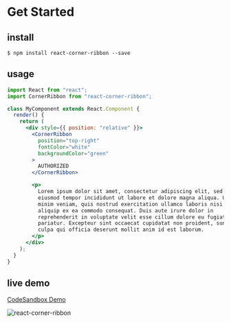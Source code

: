 # Get Started

## install

```shell
$ npm install react-corner-ribbon --save
```

## usage

```jsx
import React from "react";
import CornerRibbon from "react-corner-ribbon";

class MyComponent extends React.Component {
  render() {
    return (
      <div style={{ position: "relative" }}>
        <CornerRibbon
          position="top-right"
          fontColor="white"
          backgroundColor="green"
        >
          AUTHORIZED
        </CornerRibbon>

        <p>
          Lorem ipsum dolor sit amet, consectetur adipiscing elit, sed do
          eiusmod tempor incididunt ut labore et dolore magna aliqua. Ut enim ad
          minim veniam, quis nostrud exercitation ullamco laboris nisi ut
          aliquip ex ea commodo consequat. Duis aute irure dolor in
          reprehenderit in voluptate velit esse cillum dolore eu fugiat nulla
          pariatur. Excepteur sint occaecat cupidatat non proident, sunt in
          culpa qui officia deserunt mollit anim id est laborum.
        </p>
      </div>
    );
  }
}
```

## live demo
[CodeSandbox Demo](https://codesandbox.io/s/react-corner-ribbon-demo-qboxn)

![react-corner-ribbon](https://user-images.githubusercontent.com/14038117/106426773-28aef900-64a1-11eb-806a-851342d9eb97.png)
